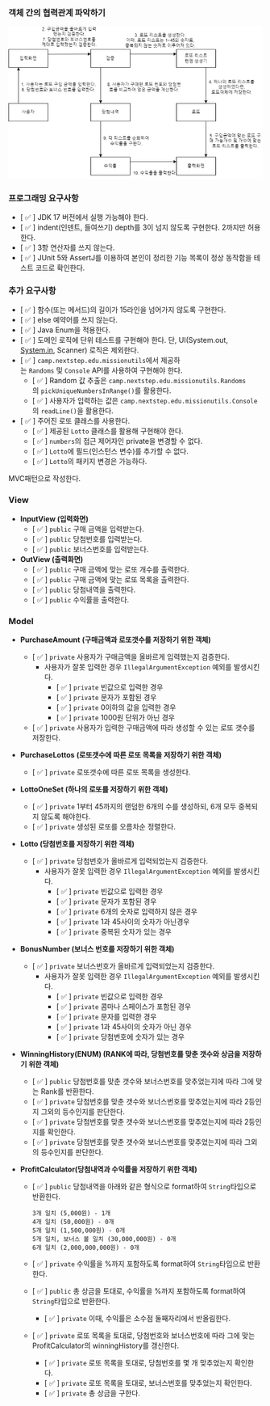 ### 객체 간의 협력관계 파악하기
<img src="./collaborative-relationship.png" >

### 프로그래밍 요구사항

- [ ✅ ] JDK 17 버전에서 실행 가능해야 한다.
- [ ✅ ] indent(인덴트, 들여쓰기) depth를 3이 넘지 않도록 구현한다. 2까지만 허용한다.
- [ ✅ ] 3항 연산자를 쓰지 않는다.
- [ ✅ ] JUnit 5와 AssertJ를 이용하여 본인이 정리한 기능 목록이 정상 동작함을 테스트 코드로 확인한다.

### 추가 요구사항

- [ ✅ ] 함수(또는 메서드)의 길이가 15라인을 넘어가지 않도록 구현한다.
- [ ✅ ] else 예약어를 쓰지 않는다.
- [ ✅ ] Java Enum을 적용한다.
- [ ✅ ] 도메인 로직에 단위 테스트를 구현해야 한다. 단, UI(System.out, [System.in](http://system.in/), Scanner) 로직은 제외한다.
- [ ✅ ] `camp.nextstep.edu.missionutils`에서 제공하는 `Randoms` 및 `Console` API를 사용하여 구현해야 한다.
  - [ ✅ ] Random 값 추출은 `camp.nextstep.edu.missionutils.Randoms`의 `pickUniqueNumbersInRange()`를 활용한다.
  - [ ✅ ] 사용자가 입력하는 값은 `camp.nextstep.edu.missionutils.Console`의 `readLine()`을 활용한다.
- [ ✅ ] 주어진 로또 클래스를 사용한다.
  - [ ✅ ] 제공된 `Lotto` 클래스를 활용해 구현해야 한다.
  - [ ✅ ] `numbers`의 접근 제어자인 private을 변경할 수 없다.
  - [ ✅ ] `Lotto`에 필드(인스턴스 변수)를 추가할 수 없다.
  - [ ✅ ] `Lotto`의 패키지 변경은 가능하다.

MVC패턴으로 작성한다.

### View

- **InputView (입력화면)**
  - [ ✅ ] `public` 구매 금액을 입력받는다.
  - [ ✅ ] `public` 당첨번호를 입력받는다.
  - [ ✅ ] `public` 보너스번호를 입력받는다.
- **OutView (출력화면)**
  - [ ✅ ] `public` 구매 금액에 맞는 로또 개수를 출력한다.
  - [ ✅ ] `public` 구매 금액에 맞는 로또 목록을 출력한다.
  - [ ✅ ] `public` 당첨내역을 출력한다.
  - [ ✅ ] `public` 수익률을 출력한다.

### Model

- **PurchaseAmount** **(구매금액과 로또갯수를 저장하기 위한 객체)**
  - [ ✅ ] `private` 사용자가 구매금액을 올바르게 입력했는지 검증한다.
    - 사용자가 잘못 입력한 경우 `IllegalArgumentException` 예외를 발생시킨다.
      - [ ✅ ] `private` 빈값으로 입력한 경우
      - [ ✅ ] `private` 문자가 포함된 경우
      - [ ✅ ] `private` 0이하의 값을 입력한 경우
      - [ ✅ ] `private` 1000원 단위가 아닌 경우
  - [ ✅ ] `private` 사용자가 입력한 구매금액에 따라 생성할 수 있는 로또 갯수를 저장한다.

- **PurchaseLottos** **(로또갯수에 따른 로또 목록을 저장하기 위한 객체)**
  - [ ✅ ] `private` 로또갯수에 따른 로또 목록을 생성한다.
- **LottoOneSet (하나의 로또를 저장하기 위한 객체)**
  - [ ✅ ] `private` 1부터 45까지의 랜덤한 6개의 수를 생성하되, 6개 모두 중복되지 않도록 해야한다.
  - [ ✅ ] `private` 생성된 로또를 오름차순 정렬한다.
- **Lotto (당첨번호를 저장하기 위한 객체)**
  - [ ✅ ] `private` 당첨번호가 올바르게 입력되었는지 검증한다.
    - 사용자가 잘못 입력한 경우 `IllegalArgumentException` 예외를 발생시킨다.
      - [ ✅ ] `private` 빈값으로 입력한 경우
      - [ ✅ ] `private` 문자가 포함된 경우
      - [ ✅ ] `private` 6개의 숫자로 입력하지 않은 경우
      - [ ✅ ] `private` 1과 45사이의 숫자가 아닌경우
      - [ ✅ ] `private` 중복된 숫자가 있는 경우
- **BonusNumber (보너스 번호를 저장하기 위한 객체)**
  - [ ✅ ] `private` 보너스번호가 올바르게 입력되었는지 검증한다.
    - 사용자가 잘못 입력한 경우 `IllegalArgumentException` 예외를 발생시킨다.
      - [ ✅ ] `private` 빈값으로 입력한 경우
      - [ ✅ ] `private` 콤마나 스페이스가 포함된 경우
      - [ ✅ ] `private` 문자를 입력한 경우
      - [ ✅ ] `private` 1과 45사이의 숫자가 아닌 경우
      - [ ✅ ] `private` 당첨번호에 숫자가 있는 경우
- **WinningHistory(ENUM) (RANK에 따라, 당첨번호를 맞춘 갯수와 상금을 저장하기 위한 객체)**
  - [ ✅ ] `public` 당첨번호를 맞춘 갯수와 보너스번호를 맞추었는지에 따라 그에 맞는 Rank를 반환한다.
  - [ ✅ ] `private` 당첨번호를 맞춘 갯수와 보너스번호를 맞추었는지에 따라 2등인지 그외의 등수인지를 판단한다.
  - [ ✅ ] `private` 당첨번호를 맞춘 갯수와 보너스번호를 맞추었는지에 따라 2등인지를 확인한다.
  - [ ✅ ] `private` 당첨번호를 맞춘 갯수와 보너스번호를 맞추었는지에 따라 그외의 등수인지를 판단한다.
- **ProfitCalculator(당첨내역과 수익률을 저장하기 위한 객체)**
  - [ ✅ ] `public`  당첨내역을 아래와 같은 형식으로 format하여 `String`타입으로 반환한다.

      ```
      3개 일치 (5,000원) - 1개
      4개 일치 (50,000원) - 0개
      5개 일치 (1,500,000원) - 0개
      5개 일치, 보너스 볼 일치 (30,000,000원) - 0개
      6개 일치 (2,000,000,000원) - 0개
      ```

  - [ ✅ ] `private` 수익률을 %까지 포함하도록 format하여 `String`타입으로 반환한다.
  - [ ✅ ] `public` 총 상금을 토대로, 수익률을 %까지 포함하도록 format하여 `String`타입으로 반환한다.
    - [ ✅ ] `private` 이때, 수익률은 소수점 둘째자리에서 반올림한다.
  - [ ✅ ] `private` 로또 목록을 토대로, 당첨번호와 보너스번호에 따라 그에 맞는 ProfitCalculator의 winningHistory를 갱신한다.
    - [ ✅ ] `private` 로또 목록을 토대로, 당첨번호를 몇 개 맞추었는지 확인한다.
    - [ ✅ ] `private` 로또 목록을 토대로, 보너스번호를 맞추었는지 확인한다.
    - [ ✅ ] `private` 총 상금을 구한다.